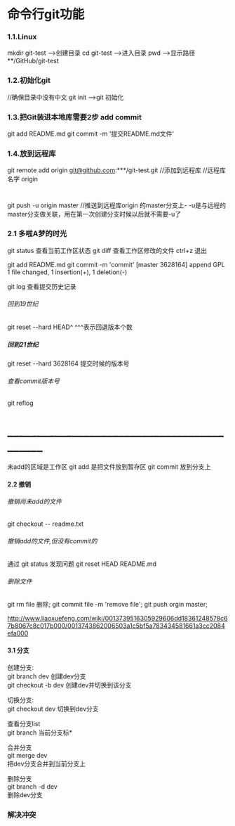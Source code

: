 # 命令行git功能

### 1.1.Linux
mkdir git-test -->创建目录
cd git-test    -->进入目录
pwd            -->显示路径
**/GitHub/git-test

### 1.2.初始化git
//确保目录中没有中文
git init -->git 初始化

### 1.3.把Git装进本地库需要2步 add commit
git add README.md
git commit -m '提交README.md文件'

### 1.4.放到远程库
git remote add origin git@github.com:***/git-test.git //添加到远程库
//远程库 名字 origin
#
git push -u origin master //推送到远程库origin 的master分支上- -u是与远程的master分支做关联，用在第一次创建分支时候以后就不需要-u了

### 2.1 多啦A梦的时光
git status  查看当前工作区状态
git diff    查看工作区修改的文件 ctrl+z 退出

git add README.md
git commit -m 'commit'
[master 3628164] append GPL
 1 file changed, 1 insertion(+), 1 deletion(-)

git log 查看提交历史记录

######  回到19世纪
 git reset --hard HEAD^ ^^^表示回退版本个数
#####   回到21世纪
 git reset --hard 3628164 提交时候的版本号
###### 查看commit版本号
git reflog

# ___________________________________________
未add的区域是工作区
git add 是把文件放到暂存区
git commit 放到分支上

#### 2.2 撤销
###### 撤销尚未add的文件
git checkout -- readme.txt
###### 撤销add的文件,但没有commit的
通过 git status 发现问题
git reset HEAD README.md

###### 删除文件
git rm file 删除;
git commit file -m 'remove file';
git push orgin master;


http://www.liaoxuefeng.com/wiki/0013739516305929606dd18361248578c67b8067c8c017b000/0013743862006503a1c5bf5a783434581661a3cc2084efa000

#### 3.1 分支
创建分支:  
git branch dev 创建dev分支  
git checkout -b dev 创建dev并切换到该分支  

切换分支:  
git checkout dev 切换到dev分支  

查看分支list  
git branch  当前分支标*  

合并分支  
git merge dev  
把dev分支合并到当前分支上  

删除分支  
git branch -d dev  
删除dev分支  

### 解决冲突
